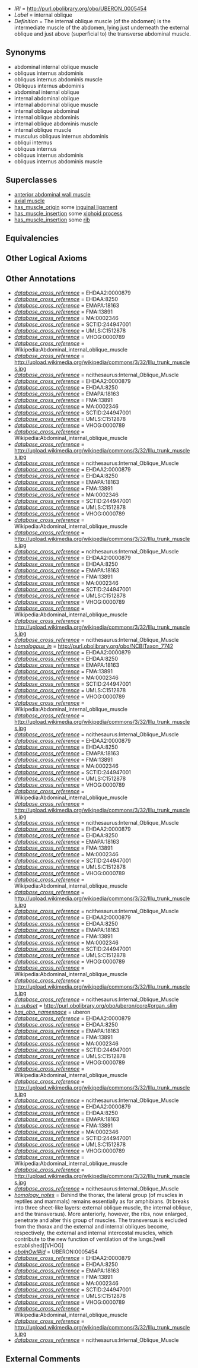  * *IRI* = http://purl.obolibrary.org/obo/UBERON_0005454
 * *Label* = internal oblique
 * *Definition* = The internal oblique muscle (of the abdomen) is the intermediate muscle of the abdomen, lying just underneath the external oblique and just above (superficial to) the transverse abdominal muscle.

## Synonyms

 * abdominal internal oblique muscle
 * obliquus internus abdominis
 * obliquus internus abdominis muscle
 * Obliquus internus abdominis
 * abdominal internal oblique
 * internal abdominal oblique
 * internal abdominal oblique muscle
 * internal oblique abdominal
 * internal oblique abdominis
 * internal oblique abdominis muscle
 * internal oblique muscle
 * musculus obliquus internus abdominis
 * obliqui internus
 * obliquus internus
 * obliquus internus abdominis
 * obliquus internus abdominis muscle

## Superclasses

 * [anterior abdominal wall muscle](../../UBERON/61/UBERON_0002461.md)
 * [axial muscle](../../UBERON/97/UBERON_0003897.md)
 * [has_muscle_origin](../../RO/72/RO_0002372.md) some [inguinal ligament](../../UBERON/04/UBERON_0006204.md)
 * [has_muscle_insertion](../../RO/73/RO_0002373.md) some [xiphoid process](../../UBERON/07/UBERON_0002207.md)
 * [has_muscle_insertion](../../RO/73/RO_0002373.md) some [rib](../../UBERON/28/UBERON_0002228.md)

## Equivalencies


## Other Logical Axioms


## Other Annotations

 * *[database_cross_reference](../../ef/oboInOwl#hasDbXref.md)* = EHDAA2:0000879
 * *[database_cross_reference](../../ef/oboInOwl#hasDbXref.md)* = EHDAA:8250
 * *[database_cross_reference](../../ef/oboInOwl#hasDbXref.md)* = EMAPA:18163
 * *[database_cross_reference](../../ef/oboInOwl#hasDbXref.md)* = FMA:13891
 * *[database_cross_reference](../../ef/oboInOwl#hasDbXref.md)* = MA:0002346
 * *[database_cross_reference](../../ef/oboInOwl#hasDbXref.md)* = SCTID:244947001
 * *[database_cross_reference](../../ef/oboInOwl#hasDbXref.md)* = UMLS:C1512878
 * *[database_cross_reference](../../ef/oboInOwl#hasDbXref.md)* = VHOG:0000789
 * *[database_cross_reference](../../ef/oboInOwl#hasDbXref.md)* = Wikipedia:Abdominal_internal_oblique_muscle
 * *[database_cross_reference](../../ef/oboInOwl#hasDbXref.md)* = http://upload.wikimedia.org/wikipedia/commons/3/32/Illu_trunk_muscles.jpg
 * *[database_cross_reference](../../ef/oboInOwl#hasDbXref.md)* = ncithesaurus:Internal_Oblique_Muscle
 * *[database_cross_reference](../../ef/oboInOwl#hasDbXref.md)* = EHDAA2:0000879
 * *[database_cross_reference](../../ef/oboInOwl#hasDbXref.md)* = EHDAA:8250
 * *[database_cross_reference](../../ef/oboInOwl#hasDbXref.md)* = EMAPA:18163
 * *[database_cross_reference](../../ef/oboInOwl#hasDbXref.md)* = FMA:13891
 * *[database_cross_reference](../../ef/oboInOwl#hasDbXref.md)* = MA:0002346
 * *[database_cross_reference](../../ef/oboInOwl#hasDbXref.md)* = SCTID:244947001
 * *[database_cross_reference](../../ef/oboInOwl#hasDbXref.md)* = UMLS:C1512878
 * *[database_cross_reference](../../ef/oboInOwl#hasDbXref.md)* = VHOG:0000789
 * *[database_cross_reference](../../ef/oboInOwl#hasDbXref.md)* = Wikipedia:Abdominal_internal_oblique_muscle
 * *[database_cross_reference](../../ef/oboInOwl#hasDbXref.md)* = http://upload.wikimedia.org/wikipedia/commons/3/32/Illu_trunk_muscles.jpg
 * *[database_cross_reference](../../ef/oboInOwl#hasDbXref.md)* = ncithesaurus:Internal_Oblique_Muscle
 * *[database_cross_reference](../../ef/oboInOwl#hasDbXref.md)* = EHDAA2:0000879
 * *[database_cross_reference](../../ef/oboInOwl#hasDbXref.md)* = EHDAA:8250
 * *[database_cross_reference](../../ef/oboInOwl#hasDbXref.md)* = EMAPA:18163
 * *[database_cross_reference](../../ef/oboInOwl#hasDbXref.md)* = FMA:13891
 * *[database_cross_reference](../../ef/oboInOwl#hasDbXref.md)* = MA:0002346
 * *[database_cross_reference](../../ef/oboInOwl#hasDbXref.md)* = SCTID:244947001
 * *[database_cross_reference](../../ef/oboInOwl#hasDbXref.md)* = UMLS:C1512878
 * *[database_cross_reference](../../ef/oboInOwl#hasDbXref.md)* = VHOG:0000789
 * *[database_cross_reference](../../ef/oboInOwl#hasDbXref.md)* = Wikipedia:Abdominal_internal_oblique_muscle
 * *[database_cross_reference](../../ef/oboInOwl#hasDbXref.md)* = http://upload.wikimedia.org/wikipedia/commons/3/32/Illu_trunk_muscles.jpg
 * *[database_cross_reference](../../ef/oboInOwl#hasDbXref.md)* = ncithesaurus:Internal_Oblique_Muscle
 * *[database_cross_reference](../../ef/oboInOwl#hasDbXref.md)* = EHDAA2:0000879
 * *[database_cross_reference](../../ef/oboInOwl#hasDbXref.md)* = EHDAA:8250
 * *[database_cross_reference](../../ef/oboInOwl#hasDbXref.md)* = EMAPA:18163
 * *[database_cross_reference](../../ef/oboInOwl#hasDbXref.md)* = FMA:13891
 * *[database_cross_reference](../../ef/oboInOwl#hasDbXref.md)* = MA:0002346
 * *[database_cross_reference](../../ef/oboInOwl#hasDbXref.md)* = SCTID:244947001
 * *[database_cross_reference](../../ef/oboInOwl#hasDbXref.md)* = UMLS:C1512878
 * *[database_cross_reference](../../ef/oboInOwl#hasDbXref.md)* = VHOG:0000789
 * *[database_cross_reference](../../ef/oboInOwl#hasDbXref.md)* = Wikipedia:Abdominal_internal_oblique_muscle
 * *[database_cross_reference](../../ef/oboInOwl#hasDbXref.md)* = http://upload.wikimedia.org/wikipedia/commons/3/32/Illu_trunk_muscles.jpg
 * *[database_cross_reference](../../ef/oboInOwl#hasDbXref.md)* = ncithesaurus:Internal_Oblique_Muscle
 * *[homologous_in](../../core#homologous/in/core#homologous_in.md)* = http://purl.obolibrary.org/obo/NCBITaxon_7742
 * *[database_cross_reference](../../ef/oboInOwl#hasDbXref.md)* = EHDAA2:0000879
 * *[database_cross_reference](../../ef/oboInOwl#hasDbXref.md)* = EHDAA:8250
 * *[database_cross_reference](../../ef/oboInOwl#hasDbXref.md)* = EMAPA:18163
 * *[database_cross_reference](../../ef/oboInOwl#hasDbXref.md)* = FMA:13891
 * *[database_cross_reference](../../ef/oboInOwl#hasDbXref.md)* = MA:0002346
 * *[database_cross_reference](../../ef/oboInOwl#hasDbXref.md)* = SCTID:244947001
 * *[database_cross_reference](../../ef/oboInOwl#hasDbXref.md)* = UMLS:C1512878
 * *[database_cross_reference](../../ef/oboInOwl#hasDbXref.md)* = VHOG:0000789
 * *[database_cross_reference](../../ef/oboInOwl#hasDbXref.md)* = Wikipedia:Abdominal_internal_oblique_muscle
 * *[database_cross_reference](../../ef/oboInOwl#hasDbXref.md)* = http://upload.wikimedia.org/wikipedia/commons/3/32/Illu_trunk_muscles.jpg
 * *[database_cross_reference](../../ef/oboInOwl#hasDbXref.md)* = ncithesaurus:Internal_Oblique_Muscle
 * *[database_cross_reference](../../ef/oboInOwl#hasDbXref.md)* = EHDAA2:0000879
 * *[database_cross_reference](../../ef/oboInOwl#hasDbXref.md)* = EHDAA:8250
 * *[database_cross_reference](../../ef/oboInOwl#hasDbXref.md)* = EMAPA:18163
 * *[database_cross_reference](../../ef/oboInOwl#hasDbXref.md)* = FMA:13891
 * *[database_cross_reference](../../ef/oboInOwl#hasDbXref.md)* = MA:0002346
 * *[database_cross_reference](../../ef/oboInOwl#hasDbXref.md)* = SCTID:244947001
 * *[database_cross_reference](../../ef/oboInOwl#hasDbXref.md)* = UMLS:C1512878
 * *[database_cross_reference](../../ef/oboInOwl#hasDbXref.md)* = VHOG:0000789
 * *[database_cross_reference](../../ef/oboInOwl#hasDbXref.md)* = Wikipedia:Abdominal_internal_oblique_muscle
 * *[database_cross_reference](../../ef/oboInOwl#hasDbXref.md)* = http://upload.wikimedia.org/wikipedia/commons/3/32/Illu_trunk_muscles.jpg
 * *[database_cross_reference](../../ef/oboInOwl#hasDbXref.md)* = ncithesaurus:Internal_Oblique_Muscle
 * *[database_cross_reference](../../ef/oboInOwl#hasDbXref.md)* = EHDAA2:0000879
 * *[database_cross_reference](../../ef/oboInOwl#hasDbXref.md)* = EHDAA:8250
 * *[database_cross_reference](../../ef/oboInOwl#hasDbXref.md)* = EMAPA:18163
 * *[database_cross_reference](../../ef/oboInOwl#hasDbXref.md)* = FMA:13891
 * *[database_cross_reference](../../ef/oboInOwl#hasDbXref.md)* = MA:0002346
 * *[database_cross_reference](../../ef/oboInOwl#hasDbXref.md)* = SCTID:244947001
 * *[database_cross_reference](../../ef/oboInOwl#hasDbXref.md)* = UMLS:C1512878
 * *[database_cross_reference](../../ef/oboInOwl#hasDbXref.md)* = VHOG:0000789
 * *[database_cross_reference](../../ef/oboInOwl#hasDbXref.md)* = Wikipedia:Abdominal_internal_oblique_muscle
 * *[database_cross_reference](../../ef/oboInOwl#hasDbXref.md)* = http://upload.wikimedia.org/wikipedia/commons/3/32/Illu_trunk_muscles.jpg
 * *[database_cross_reference](../../ef/oboInOwl#hasDbXref.md)* = ncithesaurus:Internal_Oblique_Muscle
 * *[database_cross_reference](../../ef/oboInOwl#hasDbXref.md)* = EHDAA2:0000879
 * *[database_cross_reference](../../ef/oboInOwl#hasDbXref.md)* = EHDAA:8250
 * *[database_cross_reference](../../ef/oboInOwl#hasDbXref.md)* = EMAPA:18163
 * *[database_cross_reference](../../ef/oboInOwl#hasDbXref.md)* = FMA:13891
 * *[database_cross_reference](../../ef/oboInOwl#hasDbXref.md)* = MA:0002346
 * *[database_cross_reference](../../ef/oboInOwl#hasDbXref.md)* = SCTID:244947001
 * *[database_cross_reference](../../ef/oboInOwl#hasDbXref.md)* = UMLS:C1512878
 * *[database_cross_reference](../../ef/oboInOwl#hasDbXref.md)* = VHOG:0000789
 * *[database_cross_reference](../../ef/oboInOwl#hasDbXref.md)* = Wikipedia:Abdominal_internal_oblique_muscle
 * *[database_cross_reference](../../ef/oboInOwl#hasDbXref.md)* = http://upload.wikimedia.org/wikipedia/commons/3/32/Illu_trunk_muscles.jpg
 * *[database_cross_reference](../../ef/oboInOwl#hasDbXref.md)* = ncithesaurus:Internal_Oblique_Muscle
 * *[in_subset](../../et/oboInOwl#inSubset.md)* = http://purl.obolibrary.org/obo/uberon/core#organ_slim
 * *[has_obo_namespace](../../ce/oboInOwl#hasOBONamespace.md)* = uberon
 * *[database_cross_reference](../../ef/oboInOwl#hasDbXref.md)* = EHDAA2:0000879
 * *[database_cross_reference](../../ef/oboInOwl#hasDbXref.md)* = EHDAA:8250
 * *[database_cross_reference](../../ef/oboInOwl#hasDbXref.md)* = EMAPA:18163
 * *[database_cross_reference](../../ef/oboInOwl#hasDbXref.md)* = FMA:13891
 * *[database_cross_reference](../../ef/oboInOwl#hasDbXref.md)* = MA:0002346
 * *[database_cross_reference](../../ef/oboInOwl#hasDbXref.md)* = SCTID:244947001
 * *[database_cross_reference](../../ef/oboInOwl#hasDbXref.md)* = UMLS:C1512878
 * *[database_cross_reference](../../ef/oboInOwl#hasDbXref.md)* = VHOG:0000789
 * *[database_cross_reference](../../ef/oboInOwl#hasDbXref.md)* = Wikipedia:Abdominal_internal_oblique_muscle
 * *[database_cross_reference](../../ef/oboInOwl#hasDbXref.md)* = http://upload.wikimedia.org/wikipedia/commons/3/32/Illu_trunk_muscles.jpg
 * *[database_cross_reference](../../ef/oboInOwl#hasDbXref.md)* = ncithesaurus:Internal_Oblique_Muscle
 * *[database_cross_reference](../../ef/oboInOwl#hasDbXref.md)* = EHDAA2:0000879
 * *[database_cross_reference](../../ef/oboInOwl#hasDbXref.md)* = EHDAA:8250
 * *[database_cross_reference](../../ef/oboInOwl#hasDbXref.md)* = EMAPA:18163
 * *[database_cross_reference](../../ef/oboInOwl#hasDbXref.md)* = FMA:13891
 * *[database_cross_reference](../../ef/oboInOwl#hasDbXref.md)* = MA:0002346
 * *[database_cross_reference](../../ef/oboInOwl#hasDbXref.md)* = SCTID:244947001
 * *[database_cross_reference](../../ef/oboInOwl#hasDbXref.md)* = UMLS:C1512878
 * *[database_cross_reference](../../ef/oboInOwl#hasDbXref.md)* = VHOG:0000789
 * *[database_cross_reference](../../ef/oboInOwl#hasDbXref.md)* = Wikipedia:Abdominal_internal_oblique_muscle
 * *[database_cross_reference](../../ef/oboInOwl#hasDbXref.md)* = http://upload.wikimedia.org/wikipedia/commons/3/32/Illu_trunk_muscles.jpg
 * *[database_cross_reference](../../ef/oboInOwl#hasDbXref.md)* = ncithesaurus:Internal_Oblique_Muscle
 * *[homology_notes](../../UBPROP/03/UBPROP_0000003.md)* = Behind the thorax, the lateral group (of muscles in reptiles and mammals) remains essentially as for amphibians. (It breaks into three sheet-like layers: external oblique muscle, the internal oblique, and the transversus). More anteriorly, however, the ribs, now enlarged, penetrate and alter this group of muscles. The transversus is excluded from the thorax and the external and internal obliques become, respectively, the external and internal intercostal muscles, which contribute to the new function of ventilation of the lungs.[well established][VHOG]
 * *[oboInOwl#id](../../id/oboInOwl#id.md)* = UBERON:0005454
 * *[database_cross_reference](../../ef/oboInOwl#hasDbXref.md)* = EHDAA2:0000879
 * *[database_cross_reference](../../ef/oboInOwl#hasDbXref.md)* = EHDAA:8250
 * *[database_cross_reference](../../ef/oboInOwl#hasDbXref.md)* = EMAPA:18163
 * *[database_cross_reference](../../ef/oboInOwl#hasDbXref.md)* = FMA:13891
 * *[database_cross_reference](../../ef/oboInOwl#hasDbXref.md)* = MA:0002346
 * *[database_cross_reference](../../ef/oboInOwl#hasDbXref.md)* = SCTID:244947001
 * *[database_cross_reference](../../ef/oboInOwl#hasDbXref.md)* = UMLS:C1512878
 * *[database_cross_reference](../../ef/oboInOwl#hasDbXref.md)* = VHOG:0000789
 * *[database_cross_reference](../../ef/oboInOwl#hasDbXref.md)* = Wikipedia:Abdominal_internal_oblique_muscle
 * *[database_cross_reference](../../ef/oboInOwl#hasDbXref.md)* = http://upload.wikimedia.org/wikipedia/commons/3/32/Illu_trunk_muscles.jpg
 * *[database_cross_reference](../../ef/oboInOwl#hasDbXref.md)* = ncithesaurus:Internal_Oblique_Muscle

## External Comments

